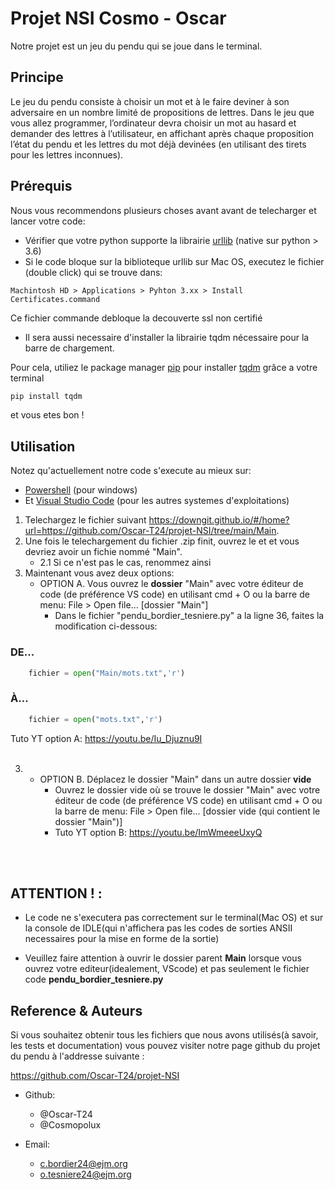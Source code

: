 # Projet NSI Cosmo - Oscar

Notre projet est un jeu du pendu qui se joue dans le terminal.

## Principe

Le jeu du pendu consiste à choisir un mot et à le faire deviner à son adversaire en un nombre limité de propositions de lettres. Dans le jeu que vous allez programmer, l’ordinateur devra choisir un mot au hasard et demander des lettres à l’utilisateur, en affichant après chaque proposition l’état du pendu et les lettres du mot déjà devinées (en utilisant des tirets pour les lettres inconnues).

## Prérequis

Nous vous recommendons plusieurs choses avant avant de telecharger et lancer votre code:
- Vérifier que votre python supporte la librairie [urllib](https://docs.python.org/3/library/urllib.html) (native sur python > 3.6)
- Si le code bloque sur la biblioteque urllib sur Mac OS, executez le fichier (double click) qui se trouve dans:
```  
Machintosh HD > Applications > Pyhton 3.xx > Install Certificates.command
```   
Ce fichier commande debloque la decouverte ssl non certifié

- Il sera aussi necessaire d'installer la librairie tqdm nécessaire pour la barre de chargement. 

Pour cela, utiliez le package manager [pip](https://pip.pypa.io/en/stable/) pour installer [tqdm](https://pypi.org/project/tqdm/) grâce a votre terminal

```bash
pip install tqdm
```
et vous etes bon !

## Utilisation

Notez qu'actuellement notre code s'execute au mieux sur:
* [Powershell](https://learn.microsoft.com/en-us/powershell/) (pour windows)
* Et [Visual Studio Code](https://code.visualstudio.com/) (pour les autres systemes d'exploitations)

1. Telechargez le fichier suivant https://downgit.github.io/#/home?url=https://github.com/Oscar-T24/projet-NSI/tree/main/Main. 
2. Une fois le telechargement du fichier .zip finit, ouvrez le et et vous devriez avoir un fichie nommé "Main".
    - 2.1 Si ce n'est pas le cas, renommez ainsi
3. Maintenant vous avez deux options: 
    - OPTION A. Vous ouvrez le **dossier** "Main" avec votre éditeur de code (de préférence VS code) en utilisant cmd + O ou la barre de menu: File > Open file... [dossier "Main"]
        - Dans le fichier "pendu_bordier_tesniere.py" a la ligne 36, faites la modification ci-dessous:

### DE...
```python
    fichier = open("Main/mots.txt",'r')
```
### À...
```python
    fichier = open("mots.txt",'r')
```
Tuto YT option A: https://youtu.be/Iu_Djuznu9I
<br />
<br />

3. 
    - OPTION B. Déplacez le dossier "Main" dans un autre dossier **vide** 
        - Ouvrez le dossier vide où se trouve le dossier "Main" avec votre éditeur de code (de préférence VS code) en utilisant cmd + O ou la barre de menu: File > Open file... [dossier vide (qui contient le dossier "Main")]
        - Tuto YT option B: https://youtu.be/ImWmeeeUxyQ
<br />
<br />

## ATTENTION ! : 
- Le code ne s'executera pas correctement sur le terminal(Mac OS) et sur la console de IDLE(qui n'affichera pas les codes de sorties ANSII necessaires pour la mise en forme de la sortie)

- Veuillez faire attention à ouvrir le dossier parent **Main** lorsque vous ouvrez votre editeur(idealement, VScode) et pas seulement le fichier code **pendu_bordier_tesniere.py**

## Reference & Auteurs

Si vous souhaitez obtenir tous les fichiers que nous avons utilisés(à savoir, les tests et documentation) vous pouvez visiter notre page github du projet du pendu à l'addresse suivante : 

https://github.com/Oscar-T24/projet-NSI

- Github:
    - @Oscar-T24
    - @Cosmopolux

- Email:
    - c.bordier24@ejm.org
    - o.tesniere24@ejm.org